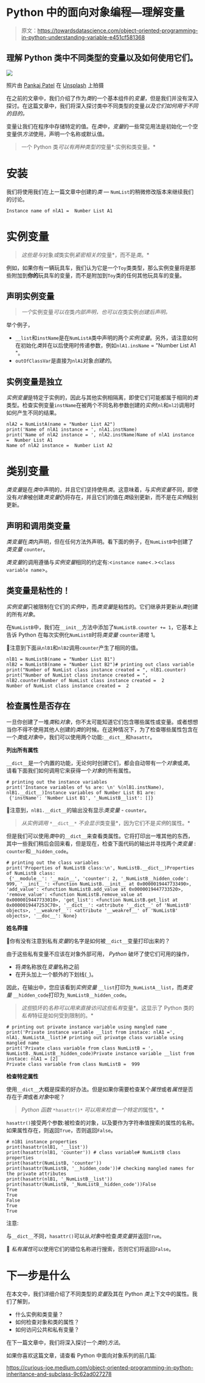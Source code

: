 # Python 中的面向对象编程—理解变量

> 原文：<https://towardsdatascience.com/object-oriented-programming-in-python-understanding-variable-e451cf581368>

## 理解 Python 类中不同类型的变量以及如何使用它们。

![](img/3326f5840042afd12b40498421e5ba2d.png)

照片由 [Pankaj Patel](https://unsplash.com/@pankajpatel?utm_source=medium&utm_medium=referral) 在 [Unsplash](https://unsplash.com?utm_source=medium&utm_medium=referral) 上拍摄

在之前的文章中，我们介绍了作为*类*的一个基本组件的*变量*，但是我们并没有深入探讨。在这篇文章中，我们将深入探讨类中不同类型的变量*以及它们如何用于不同的目的。*

变量让我们在程序中存储特定的值。在*类*中，*变量*的一些常见用法是初始化一个空变量供*方法*使用，声明一个名称或默认值。

> 一个 Python 类*可以有两种类型的*变量*:实例和类变量。*

# 安装

我们将使用我们在上一篇文章中创建的*类* — `NumList`的稍微修改版本来继续我们的讨论。

```
Instance name of nlA1 =  Number List A1
```

# 实例变量

> *这些是与*对象*或*类实例*紧密相关的*变量*，而不是*类*。*

例如，如果你有一辆玩具车，我们认为它是一个`Toy`类类型，那么实例变量将是那些附加到**你的**玩具车的变量，而不是附加到`Toy`类的任何其他玩具车的变量。

## 声明实例变量

> *一个*实例变量*可以在*类*内部声明，也可以在*类实例*创建后声明。*

举个例子，

*   `__list`和`instName`是在`NumListA`类中声明的两个*实例变量*。另外，请注意如何在初始化*类*并在以后使用时传递参数，例如`nlA1.insName` = "Number List A1 "。
*   `outOfClassVar`是直接为`nlA1`对象*创建的*。

## 实例变量是独立

*实例变量*是特定于实例的，因此与其他实例相隔离，即使它们可能都属于相同的*类*类型。检查实例变量`instName`在被两个不同名称参数创建的*实例*(`nl`和`nl2`)调用时如何产生不同的结果。

```
nlA2 = NumListA(name = "Number List A2")
print('Name of nlA1 instance = ', nlA1.instName)
print('Name of nlA2 instance = ', nlA2.instName)Name of nlA1 instance =  Number List A1
Name of nlA2 instance =  Number List A2
```

# 类别变量

*类变量*是在*类*中声明的，并且它们坚持使用*类*。这意味着，与*实例变量*不同，即使没有*对象*被创建*类变量*仍将存在，并且它们的值在*类*级别更新，而不是在*实例*级别更新。

## 声明和调用类变量

*类变量*在*类*内声明，但在任何方法外声明。看下面的例子，在`NumListB`中创建了*类变量* `counter`。

*类变量*的调用遵循与*实例变量*相同的约定有:<`instance name`<`.`><`class variable name`>。

## 类变量是粘性的！

*实例变量*只被限制在它们的*实例*中，而*类变量*是粘性的。它们继承并更新从*类*创建的所有*对象*。

在`NumListB`中，我们在`__init__`方法中添加了`NumListB.counter += 1`，它基本上告诉 Python 在每次实例化`NumListB`时将*类变量* `counter`递增 1。

🛑注意到下面从`nlB1`和`nlB2`调用`counter`产生了相同的值。

```
nlB1 = NumListB(name = "Number List B1")
nlB2 = NumListB(name = "Number List B2")# printing out class variable
print("Number of NumList class instance created = ", nlB1.counter)
print("Number of NumList class instance created = ", nlB2.counter)Number of NumList class instance created =  2
Number of NumList class instance created =  2
```

## 检查属性是否存在

一旦你创建了一堆*类*和*对象*，你不太可能知道它们包含哪些属性或变量。或者想想当你不得不使用其他人创建的*类*的时候。在这种情况下，为了检查哪些属性包含在一个*类*或*对象*中，我们可以使用两个功能:`__dict__`和`hasattr`。

**列出所有属性**

`__dict__`是一个内置的功能，无论何时创建它们，都会自动带有一个*对象*或*类*。请看下面我们如何调用它来获得一个*对象*的所有属性。

```
# printing out the instance variables
print('Instance variables of %s are: \n' %(nlB1.instName), nlB1.__dict__)Instance variables of Number List B1 are: 
 {'instName': 'Number List B1', '_NumListB__list': []}
```

🛑注意到，`nlB1.__dict__`的输出没有显示*类变量* - `counter`。

> *从实例调用* `*__dict__*` *不会显示*类变量*，因为它们不是*实例*的属性。*

但是我们可以使用*类*中的`__dict__`来查看类属性。它将打印出一堆其他的东西，其中一些我们稍后会回来看，但是现在，检查下面代码的输出并寻找两个*类变量* : `counter`和`__hidden_code`。

```
# printing out the class variables
print('Properties of NumListB class:\n', NumListB.__dict__)Properties of NumListB class:
 {'__module__': '__main__', 'counter': 2, '_NumListB__hidden_code': 999, '__init__': <function NumListB.__init__ at 0x0000019447733490>, 'add_value': <function NumListB.add_value at 0x0000019447733520>, 'remove_value': <function NumListB.remove_value at 0x0000019447733010>, 'get_list': <function NumListB.get_list at 0x0000019447253C70>, '__dict__': <attribute '__dict__' of 'NumListB' objects>, '__weakref__': <attribute '__weakref__' of 'NumListB' objects>, '__doc__': None}
```

**姓名莽撞**

🛑你有没有注意到私有*变量*的名字是如何被`__dict__`变量打印出来的？

由于这些私有变量不应该在对象外部可用， *Python* 破坏了使它们可用的操作，

*   将*类*名称放在*变量*名称之前
*   在开头加上一个额外的下划线(`_`)。

因此，在输出中，您应该看到*实例变量* `__list`打印为`_NumListA__list`，而*类变量* `__hidden_code`打印为`_NumListB__hidden_code`。

> *这些*损坏的*名称可以用来直接访问这些私有*变量*。这显示了 Python 类的*私有*特征是如何受到限制的。*

```
# printing out private instance variable using mangled name
print('Private instance variable __list from instace: nlA1 =', nlA1._NumListA__list)# printing out privatge class variable using mangled name
print('Private class variable from class NumListB = ', NumListB._NumListB__hidden_code)Private instance variable __list from instace: nlA1 = [2]
Private class variable from class NumListB =  999
```

**检查特定属性**

使用`__dict__`大概是探索的好办法。但是如果你需要检查某个*属性*或者*属性*是否存在于*类*或者*对象*中呢？

> *Python 函数* `*hasattr()*` *可以用来检查一个特定的*属性*。*

`hasattr()`接受两个参数:被检查的对象，以及要作为字符串值搜索的属性的名称。如果属性存在，则返回`True`，否则返回`False`。

```
# n1B1 instance properties
print(hasattr(nlB1, '__list'))
print(hasattr(nlB1, 'counter')) # class variable# NumListB class properties
print(hasattr(NumListB, 'counter'))
print(hasattr(NumListB, '__hidden_code'))# checking mangled names for the private attributes
print(hasattr(nlB1, '_NumListB__list'))
print(hasattr(NumListB, '_NumListB__hidden_code'))False
True
True
False
True
True
```

注意:

与`__dict__`不同，`hasattr()`可以从*对象*中检查*类变量*并返回`True`。

🛑 *私有属性*可以使用它们的错位名称进行搜索，否则它们将返回`False`。

# 下一步是什么

在本文中，我们详细介绍了不同类型的*变量*及其在 Python *类*上下文中的属性。我们了解到，

*   什么实例和类变量？
*   如何检查对象和类的属性？
*   如何访问公共和私有变量？

在下一篇文章中，我们将深入探讨一个*类*的*方法*。

如果你喜欢这篇文章，请查看 Python 中面向对象系列的前几篇:

</object-oriented-programming-in-python-what-and-why-d966e9e0fd03>  </oop-in-python-understanding-a-class-bcc088e595c6>  <https://curious-joe.medium.com/object-oriented-programming-in-python-inheritance-and-subclass-9c62ad027278> 